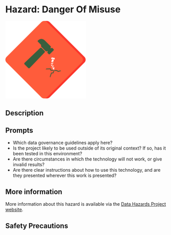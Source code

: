 # Hazard: Danger Of Misuse

<img src="/images/colour/misuse.png" alt="A red diamond shaped outline (like a warning sign) with a hammer raised above a bent screw in the middle" width="250"/>

## Description

## Prompts

* Which data governance guidelines apply here?
* Is the project likely to be used outside of its original context? If so, has it been tested in this environment?
* Are there circumstances in which the technology will not work, or give invalid results?
* Are there clear instructions about how to use this technology, and are they presented wherever this work is presented?

## More information

More information about this hazard is available via the [Data Hazards Project website][1].

## Safety Precautions

[1]: https://datahazards.com/hazards/danger-of-misuse.html
